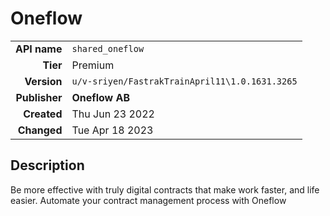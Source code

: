 # Oneflow
| | |
|-:|-|
|**API name**|`shared_oneflow`|
|**Tier**|Premium|
|**Version**|`u/v-sriyen/FastrakTrainApril11\1.0.1631.3265`|
|**Publisher**|**Oneflow AB**|
|**Created**|Thu Jun 23 2022|
|**Changed**|Tue Apr 18 2023|

## Description
Be more effective with truly digital contracts that make work faster, and life easier. Automate your contract management process with Oneflow

